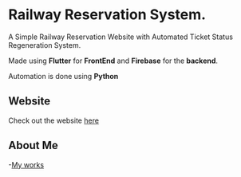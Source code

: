 # Railway Reservation System.
A Simple Railway Reservation Website with Automated Ticket Status Regeneration System.

Made using **Flutter** for **FrontEnd** and **Firebase** for the **backend**.

Automation is done using **Python**
## Website
  Check out the website [here](https://railway-reservation-website.firebaseapp.com/)
## About Me
  -[My works](https://github.com/Poujhit)





